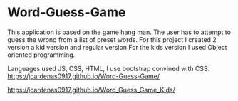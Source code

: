 # Word-Guess-Game

This application is based on the game hang man. 
The user has to attempt to guess the wrong from a list of preset words.
For this project I created 2 version a kid version and regular version
For the kids version I used Object oriented programming.

Languages used
JS,
CSS,
HTML,
I use bootstrap convined with CSS.
https://jcardenas0917.github.io/Word-Guess-Game/

https://jcardenas0917.github.io/Word_Guess_Game_Kids/
